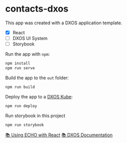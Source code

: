 # contacts-dxos

This app was created with a DXOS application template.

- [x] React
- [ ] DXOS UI System
- [ ] Storybook

Run the app with `npm`:

```bash
npm install
npm run serve
```

Build the app to the `out` folder:

```bash
npm run build
```

Deploy the app to a [DXOS Kube](https://docs.dxos.org/guide/kube):

```bash
npm run deploy
```

Run storybook in this project

```bash
npm run storybook
```

[📚 Using ECHO with React](https://docs.dxos.org/guide/react)
[📚 DXOS Documentation](https://docs.dxos.org)
